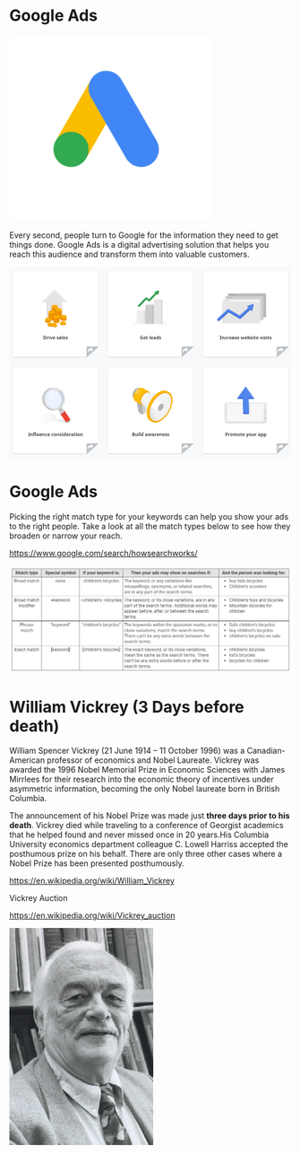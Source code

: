 # Google Ads

![Google Ads Logo](google-ads.png)

Every second, people turn to Google for the information they need to get things done. Google Ads is a digital advertising solution that helps you reach this audience and transform them into valuable customers.

![Why Google Ads](why.png)

# Google Ads

Picking the right match type for your keywords can help you show your ads to the right people. Take a look at all the match types below to see how they broaden or narrow your reach.

https://www.google.com/search/howsearchworks/

![Match Types](match-types.png)

# William Vickrey (3 Days before death)

William Spencer Vickrey (21 June 1914 – 11 October 1996) was a Canadian-American professor of economics and Nobel Laureate. Vickrey was awarded the 1996 Nobel Memorial Prize in Economic Sciences with James Mirrlees for their research into the economic theory of incentives under asymmetric information, becoming the only Nobel laureate born in British Columbia.

The announcement of his Nobel Prize was made just **three days prior to his death**. Vickrey died while traveling to a conference of Georgist academics that he helped found and never missed once in 20 years.His Columbia University economics department colleague C. Lowell Harriss accepted the posthumous prize on his behalf. There are only three other cases where a Nobel Prize has been presented posthumously.

https://en.wikipedia.org/wiki/William_Vickrey

Vickrey Auction

https://en.wikipedia.org/wiki/Vickrey_auction

![William Vickrey](William_Vickrey.gif)
